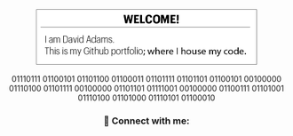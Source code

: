 <!-- Introduction -->
<div align="center">
<img src="https://github.com/davidatoms/davidatoms/blob/master/Resources/Asset%2011.png?raw=true "Introduction" width="398" height="100")
                                                                                                 </div>  

01110111 01100101 01101100 01100011 01101111 01101101 01100101 00100000 01110100 01101111 00100000 01101101 01111001 00100000 01100111 01101001 01110100 01101000 01110101 01100010

                                               
### 🤝 Connect with me:
                                          
